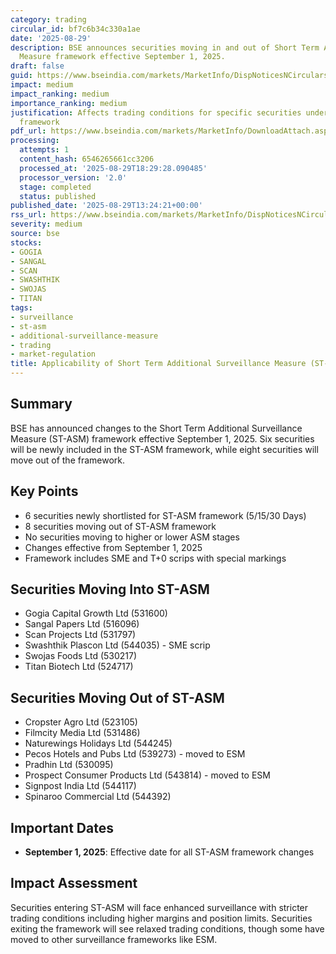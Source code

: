 ```yaml
---
category: trading
circular_id: bf7c6b34c330a1ae
date: '2025-08-29'
description: BSE announces securities moving in and out of Short Term Additional Surveillance
  Measure framework effective September 1, 2025.
draft: false
guid: https://www.bseindia.com/markets/MarketInfo/DispNoticesNCirculars.aspx?Noticeid={F8B641F7-AFFC-47F4-A2E6-DE34B8A0FF73}&noticeno=20250829-49&dt=08/29/2025&icount=49&totcount=61&flag=0
impact: medium
impact_ranking: medium
importance_ranking: medium
justification: Affects trading conditions for specific securities under surveillance
  framework
pdf_url: https://www.bseindia.com/markets/MarketInfo/DownloadAttach.aspx?id=20250829-49&attachedId=392d6f72-54d2-4c91-9dda-9dc1785046b6
processing:
  attempts: 1
  content_hash: 6546265661cc3206
  processed_at: '2025-08-29T18:29:28.090485'
  processor_version: '2.0'
  stage: completed
  status: published
published_date: '2025-08-29T13:24:21+00:00'
rss_url: https://www.bseindia.com/markets/MarketInfo/DispNoticesNCirculars.aspx?Noticeid={F8B641F7-AFFC-47F4-A2E6-DE34B8A0FF73}&noticeno=20250829-49&dt=08/29/2025&icount=49&totcount=61&flag=0
severity: medium
source: bse
stocks:
- GOGIA
- SANGAL
- SCAN
- SWASHTHIK
- SWOJAS
- TITAN
tags:
- surveillance
- st-asm
- additional-surveillance-measure
- trading
- market-regulation
title: Applicability of Short Term Additional Surveillance Measure (ST-ASM)
---
```


## Summary

BSE has announced changes to the Short Term Additional Surveillance Measure (ST-ASM) framework effective September 1, 2025. Six securities will be newly included in the ST-ASM framework, while eight securities will move out of the framework.

## Key Points

- 6 securities newly shortlisted for ST-ASM framework (5/15/30 Days)
- 8 securities moving out of ST-ASM framework
- No securities moving to higher or lower ASM stages
- Changes effective from September 1, 2025
- Framework includes SME and T+0 scrips with special markings

## Securities Moving Into ST-ASM

- Gogia Capital Growth Ltd (531600)
- Sangal Papers Ltd (516096)
- Scan Projects Ltd (531797)
- Swashthik Plascon Ltd (544035) - SME scrip
- Swojas Foods Ltd (530217)
- Titan Biotech Ltd (524717)

## Securities Moving Out of ST-ASM

- Cropster Agro Ltd (523105)
- Filmcity Media Ltd (531486)
- Naturewings Holidays Ltd (544245)
- Pecos Hotels and Pubs Ltd (539273) - moved to ESM
- Pradhin Ltd (530095)
- Prospect Consumer Products Ltd (543814) - moved to ESM
- Signpost India Ltd (544117)
- Spinaroo Commercial Ltd (544392)

## Important Dates

- **September 1, 2025**: Effective date for all ST-ASM framework changes

## Impact Assessment

Securities entering ST-ASM will face enhanced surveillance with stricter trading conditions including higher margins and position limits. Securities exiting the framework will see relaxed trading conditions, though some have moved to other surveillance frameworks like ESM.